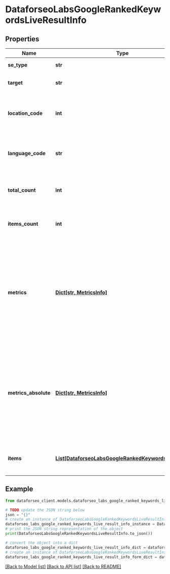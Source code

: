 # DataforseoLabsGoogleRankedKeywordsLiveResultInfo


## Properties

Name | Type | Description | Notes
------------ | ------------- | ------------- | -------------
**se_type** | **str** | search engine type | [optional] 
**target** | **str** | target domain in a POST array | [optional] 
**location_code** | **int** | location code in a POST array if there is no data, then the value is null | [optional] 
**language_code** | **str** | language code in a POST array if there is no data, then the value is null | [optional] 
**total_count** | **int** | total number of results in our database relevant to your request | [optional] 
**items_count** | **int** | the number of results returned in the items array | [optional] 
**metrics** | [**Dict[str, MetricsInfo]**](MetricsInfo.md) | ranking data relevant to the specified domain ranking data is provided by the rank_group parameters that show the result’s rank considering only equivalent SERP elements | [optional] 
**metrics_absolute** | [**Dict[str, MetricsInfo]**](MetricsInfo.md) | ranking data relevant to the specified domain ranking data is provided by the rank_absolute parameters that indicate the result’s position among all SERP elements | [optional] 
**items** | [**List[DataforseoLabsGoogleRankedKeywordsLiveItem]**](DataforseoLabsGoogleRankedKeywordsLiveItem.md) | contains ranked keywords and related data | [optional] 

## Example

```python
from dataforseo_client.models.dataforseo_labs_google_ranked_keywords_live_result_info import DataforseoLabsGoogleRankedKeywordsLiveResultInfo

# TODO update the JSON string below
json = "{}"
# create an instance of DataforseoLabsGoogleRankedKeywordsLiveResultInfo from a JSON string
dataforseo_labs_google_ranked_keywords_live_result_info_instance = DataforseoLabsGoogleRankedKeywordsLiveResultInfo.from_json(json)
# print the JSON string representation of the object
print(DataforseoLabsGoogleRankedKeywordsLiveResultInfo.to_json())

# convert the object into a dict
dataforseo_labs_google_ranked_keywords_live_result_info_dict = dataforseo_labs_google_ranked_keywords_live_result_info_instance.to_dict()
# create an instance of DataforseoLabsGoogleRankedKeywordsLiveResultInfo from a dict
dataforseo_labs_google_ranked_keywords_live_result_info_form_dict = dataforseo_labs_google_ranked_keywords_live_result_info.from_dict(dataforseo_labs_google_ranked_keywords_live_result_info_dict)
```
[[Back to Model list]](../README.md#documentation-for-models) [[Back to API list]](../README.md#documentation-for-api-endpoints) [[Back to README]](../README.md)


